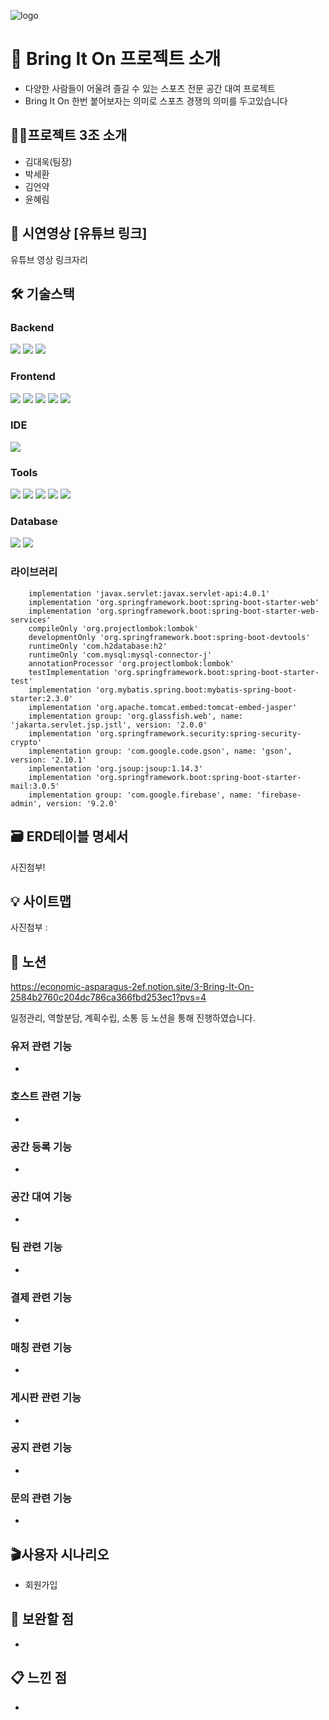 ![logo](https://github.com/saki8661/bankapp_v1/assets/135561587/06e4488a-3b25-4887-a44e-7a6e2931ef15)

# 📝 Bring It On 프로젝트 소개
- 다양한 사람들이 어울려 즐길 수 있는 스포츠 전문 공간 대여 프로젝트
- Bring It On 한번 붙어보자는 의미로 스포츠 경쟁의 의미를 두고있습니다


## 🤝🏻프로젝트 3조 소개
- 김대욱(팀장)
- 박세환
- 김언약
- 윤혜림

## 🎥 시연영상 [유튜브 링크]
유튜브 영상 링크자리

## 🛠 기술스택

### Backend
<img src="https://img.shields.io/badge/Springboot-6DB33F?style=for-the-badge&logo=Spring-Boot&logoColor=white"> <img src="https://img.shields.io/badge/MyBatis-5056E5?style=for-the-badge&logo=&logoColor=white"> <img src="https://img.shields.io/badge/JSP-F5C300?style=for-the-badge&logo=&logoColor=white">

### Frontend
<img src="https://img.shields.io/badge/HTML5-E34F26?style=for-the-badge&logo=html5&logoColor=white"> <img src="https://img.shields.io/badge/CSS-1572B6?style=for-the-badge&logo=css3&logoColor=white"> <img src="https://img.shields.io/badge/JavaScript-F7DF1E?style=for-the-badge&logo=javascript&logoColor=white"> <img src="https://img.shields.io/badge/jquery-0769AD?style=for-the-badge&logo=jquery&logoColor=white"> <img src="https://img.shields.io/badge/bootstrap-7952B3?style=for-the-badge&logo=bootstrap&logoColor=white">

### IDE
<img src="https://img.shields.io/badge/IntelliJ IDEA-1A1F71?style=for-the-badge&logo=intellijidea&logoColor=white"> 

### Tools
<img src="https://img.shields.io/badge/Git-F05032?style=for-the-badge&logo=Git&logoColor=white"> <img src="https://img.shields.io/badge/GitHub-181717?style=for-the-badge&logo=GitHub&logoColor=white"> <img src="https://img.shields.io/badge/postman-FF6C37?style=for-the-badge&logo=postman&logoColor=white"> <img src="https://img.shields.io/badge/figma-764ABC?style=for-the-badge&logo=figma&logoColor=white"> <img src="https://img.shields.io/badge/Notion-000000?style=for-the-badge&logo=Notion&logoColor=white">

### Database
<img src="https://img.shields.io/badge/MySQL-4479A1?style=for-the-badge&logo=MySQL&logoColor=white"> <img src="https://img.shields.io/badge/h2-F9DC3E?style=for-the-badge&logo=h2&logoColor=white">


### 라이브러리
```
    implementation 'javax.servlet:javax.servlet-api:4.0.1' 
    implementation 'org.springframework.boot:spring-boot-starter-web'
    implementation 'org.springframework.boot:spring-boot-starter-web-services'
    compileOnly 'org.projectlombok:lombok'
    developmentOnly 'org.springframework.boot:spring-boot-devtools'
    runtimeOnly 'com.h2database:h2'
    runtimeOnly 'com.mysql:mysql-connector-j'
    annotationProcessor 'org.projectlombok:lombok'
    testImplementation 'org.springframework.boot:spring-boot-starter-test'
    implementation 'org.mybatis.spring.boot:mybatis-spring-boot-starter:2.3.0'
    implementation 'org.apache.tomcat.embed:tomcat-embed-jasper'
    implementation group: 'org.glassfish.web', name: 'jakarta.servlet.jsp.jstl', version: '2.0.0'
    implementation 'org.springframework.security:spring-security-crypto'
    implementation group: 'com.google.code.gson', name: 'gson', version: '2.10.1'
    implementation 'org.jsoup:jsoup:1.14.3' 
    implementation 'org.springframework.boot:spring-boot-starter-mail:3.0.5'
    implementation group: 'com.google.firebase', name: 'firebase-admin', version: '9.2.0'
```

## 🗃 ERD테이블 명세서
사진첨부!

## 💡 사이트맵
사진첨부 :

## 📝 노션
https://economic-asparagus-2ef.notion.site/3-Bring-It-On-2584b2760c204dc786ca366fbd253ec1?pvs=4

일정관리, 역할분담, 계획수립, 소통 등 노션을 통해 진행하였습니다.



### 유저 관련 기능
-

### 호스트 관련 기능
- 

### 공간 등록 기능
-

### 공간 대여 기능
-

### 팀 관련 기능
- 

### 결제 관련 기능
- 

### 매칭 관련 기능
- 

### 게시판 관련 기능
-

### 공지 관련 기능
-

### 문의 관련 기능
- 


## 🎬사용자 시나리오
- 회원가입  


## 🔩 보완할 점
-

 
## 📋 느낀 점
- 
